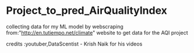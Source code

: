 # Project_to_pred_AirQualityIndex

collecting data for my ML model by webscraping from:"http://en.tutiempo.net/climate"
website to get data for the AQI project

credits :youtuber,DataScentist - Krish Naik for his videos 
